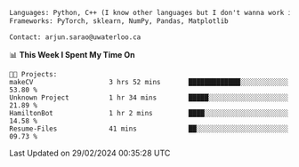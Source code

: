 ```txt
Languages: Python, C++ (I know other languages but I don't wanna work in em)
Frameworks: PyTorch, sklearn, NumPy, Pandas, Matplotlib

Contact: arjun.sarao@uwaterloo.ca
```

<!--START_SECTION:waka-->
📊 **This Week I Spent My Time On** 

```text
🐱‍💻 Projects: 
makeCV                   3 hrs 52 mins       █████████████░░░░░░░░░░░░   53.80 % 
Unknown Project          1 hr 34 mins        █████░░░░░░░░░░░░░░░░░░░░   21.89 % 
HamiltonBot              1 hr 2 mins         ████░░░░░░░░░░░░░░░░░░░░░   14.58 % 
Resume-Files             41 mins             ██░░░░░░░░░░░░░░░░░░░░░░░   09.73 % 
```


 Last Updated on 29/02/2024 00:35:28 UTC
<!--END_SECTION:waka-->
